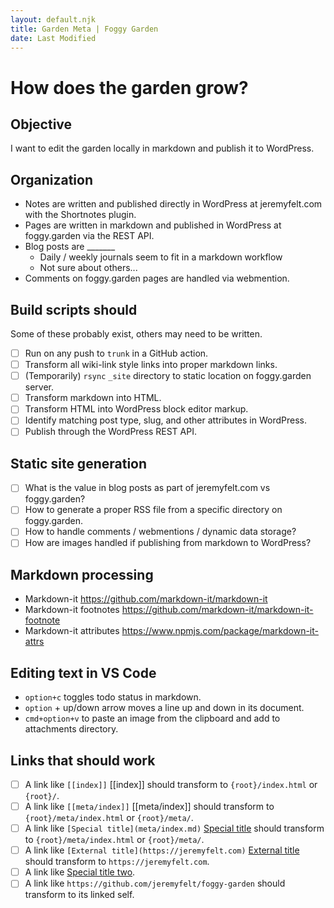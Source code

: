 ```yaml
---
layout: default.njk
title: Garden Meta | Foggy Garden
date: Last Modified
---
```


# How does the garden grow?

## Objective

I want to edit the garden locally in markdown and publish it to WordPress.

## Organization

* Notes are written and published directly in WordPress at jeremyfelt.com with the Shortnotes plugin.
* Pages are written in markdown and published in WordPress at foggy.garden via the REST API.
* Blog posts are _______
  * Daily / weekly journals seem to fit in a markdown workflow
  * Not sure about others...
* Comments on foggy.garden pages are handled via webmention.

## Build scripts should

Some of these probably exist, others may need to be written.

- [ ] Run on any push to `trunk` in a GitHub action.
- [ ] Transform all wiki-link style links into proper markdown links.
- [ ] (Temporarily) `rsync` `_site` directory to static location on foggy.garden server.
- [ ] Transform markdown into HTML.
- [ ] Transform HTML into WordPress block editor markup.
- [ ] Identify matching post type, slug, and other attributes in WordPress.
- [ ] Publish through the WordPress REST API.

## Static site generation

- [ ] What is the value in blog posts as part of jeremyfelt.com vs foggy.garden?
- [ ] How to generate a proper RSS file from a specific directory on foggy.garden.
- [ ] How to handle comments / webmentions / dynamic data storage?
- [ ] How are images handled if publishing from markdown to WordPress?

## Markdown processing
- Markdown-it https://github.com/markdown-it/markdown-it
- Markdown-it footnotes https://github.com/markdown-it/markdown-it-footnote
- Markdown-it attributes https://www.npmjs.com/package/markdown-it-attrs

## Editing text in VS Code

* `option+c` toggles todo status in markdown.
* `option` + up/down arrow moves a line up and down in its document.
* `cmd+option+v` to paste an image from the clipboard and add to attachments directory.

## Links that should work

- [ ] A link like `[[index]]` [[index]] should transform to `{root}/index.html` or `{root}/`.
- [ ] A link like `[[meta/index]]` [[meta/index]] should transform to `{root}/meta/index.html` or `{root}/meta/`.
- [ ] A link like `[Special title](meta/index.md)` [Special title](meta/index.md) should transform to `{root}/meta/index.html` or `{root}/meta/`.
- [ ] A link like `[External title](https://jeremyfelt.com)` [External title](https://jeremyfelt.com) should transform to `https://jeremyfelt.com`.
- [ ] A link like [Special title two](organization).
- [ ] A link like `https://github.com/jeremyfelt/foggy-garden` should transform to its linked self.
